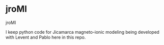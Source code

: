jroMI
=====

jroMI

I keep python code for Jicamarca magneto-ionic modeling being developed with Levent and Pablo here in this repo.